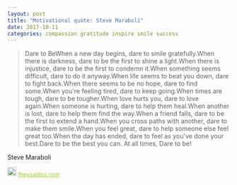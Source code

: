 ```yaml
---
layout: post
title: "Motivational quote: Steve Maraboli"
date: 2017-10-11
categories: compassion gratitude inspire smile success
---
```

> Dare to BeWhen a new day begins, dare to smile gratefully.When there is darkness, dare to be the first to shine a light.When there is injustice, dare to be the first to condemn it.When something seems difficult, dare to do it anyway.When life seems to beat you down, dare to fight back.When there seems to be no hope, dare to find some.When you're feeling tired, dare to keep going.When times are tough, dare to be tougher.When love hurts you, dare to love again.When someone is hurting, dare to help them heal.When another is lost, dare to help them find the way.When a friend falls, dare to be the first to extend a hand.When you cross paths with another, dare to make them smile.When you feel great, dare to help someone else feel great too.When the day has ended, dare to feel as you've done your best.Dare to be the best you can. At all times, Dare to be! 

Steve Maraboli

<span style="z-index:50;font-size:0.9em;"><img src="https://theysaidso.com/branding/theysaidso.png" height="20" width="20" alt="theysaidso.com"/><a href="https://theysaidso.com" title="Powered by quotes from theysaidso.com" style="color: #9fcc25; margin-left: 4px; vertical-align: middle;">theysaidso.com</a></span>
